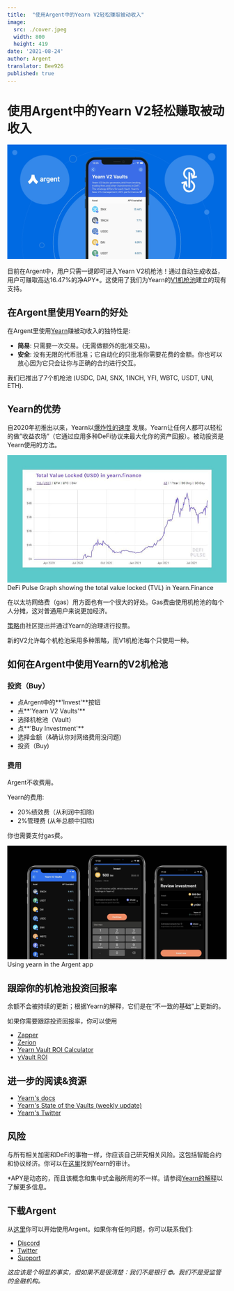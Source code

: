 ```yaml
---
title:  "使用Argent中的Yearn V2轻松赚取被动收入"
image:
  src: ./cover.jpeg
  width: 800
  height: 419
date: '2021-08-24'
author: Argent
translator: Bee926
published: true
---
```


# 使用Argent中的Yearn V2轻松赚取被动收入

![](Image1.jpg?w=2064&h=1080)

目前在Argent中，用户只需一键即可进入Yearn V2机枪池！通过自动生成收益，用户可赚取高达16.47%的净APY*。这使用了我们为Yearn的[V1机枪池](https://www.argent.xyz/blog/yearn-vaults-in-argent/)建立的现有支持。

## **在Argent里使用Yearn的好处**

在Argent里使用[Yearn](https://yearn.finance/vaults)赚被动收入的独特性是:

- **简易**: 只需要一次交易。(无需做额外的批准交易)。
- **安全**: 没有无限的代币批准；它自动化的只批准你需要花费的金额。你也可以放心因为它只会让你与正确的合约进行交互。

我们已推出了7个机枪池 (USDC, DAI, SNX, 1INCH, YFI, WBTC, USDT, UNI, ETH).

## **Yearn的优势**

自2020年初推出以来，Yearn以[爆炸性的速度](https://defipulse.com/yearn.finance) 发展。Yearn让任何人都可以轻松的做”收益农场”（它通过应用多种DeFi协议来最大化你的资产回报）。被动投资是Yearn使用的方法。

![](Image2.jpg?w=944&h=549)DeFi Pulse Graph showing the total value locked (TVL) in Yearn.Finance

在以太坊网络费（gas）用方面也有一个很大的好处。Gas费由使用机枪池的每个人分摊，这对普通用户来说更加经济。

[策略](https://medium.com/yearn-state-of-the-vaults/the-vaults-at-yearn-9237905ffed3)由社区提出并通过Yearn的治理进行投票。

新的V2允许每个机枪池采用多种策略，而V1机枪池每个只使用一种。

## **如何在Argent中使用Yearn的V2机枪池**

### **投资（Buy）**

- 点Argent中的**'Invest'**按钮
- 点**'Yearn V2 Vaults'**
- 选择机枪池（Vault）
- 点**'Buy Investment'**
- 选择金额（&确认你对网络费用没问题)
- 投资（Buy)

### **费用**

Argent不收费用。

Yearn的费用:

- 20%绩效费（从利润中扣除)
- 2%管理费 (从年总额中扣除)

你也需要支付gas费。

![](Image3.jpg?w=2500&h=1300)
Using yearn in the Argent app

## **跟踪你的机枪池投资回报率**

余额不会被持续的更新；根据Yearn的解释，它们是在“不一致的基础”上更新的。

如果你需要跟踪投资回报率，你可以使用

- [Zapper](https://zapper.fi/)
- [Zerion](https://app.zerion.io/)
- [Yearn Vault ROI Calculator](https://yearn-roi.xyz/#/)
- [yVault ROI](https://yvault-roi.netlify.app/)

## **进一步的阅读&资源**

- [Yearn's docs](https://docs.yearn.finance/)
- [Yearn's State of the Vaults (weekly update)](https://medium.com/yearn-state-of-the-vaults/the-vaults-at-yearn-9237905ffed3)
- [Yearn's Twitter](https://twitter.com/iearnfinance)

## **风险**

与所有相关加密和DeFi的事物一样，你应该自己研究相关风险。这包括智能合约和协议经济。你可以在[这里](https://docs.yearn.finance/resources/audits)找到Yearn的审计。

\*APY是动态的，而且该概念和集中式金融所用的不一样。请参阅[Yearn的解释](https://docs.yearn.finance/resources/guides/how-to-understand-yvault-roi#roi-calculation)以了解更多信息。

## **下载Argent**

从[这里](https://argent.link/yearn-v2-post)你可以开始使用Argent。如果你有任何问题，你可以联系我们:

- [Discord](https://discord.com/invite/GWSyrHg)
- [Twitter](https://twitter.com/argentHQ)
- [Support](https://support.argent.xyz/hc/en-us)

_这应该是个明显的事实，但如果不是很清楚：我们不是银行  _**🙄**_。我们不是受监管的金融机构。_
